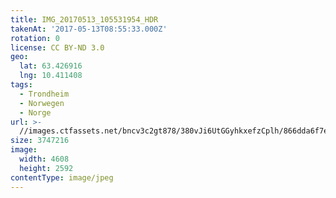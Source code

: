 ```yaml
---
title: IMG_20170513_105531954_HDR
takenAt: '2017-05-13T08:55:33.000Z'
rotation: 0
license: CC BY-ND 3.0
geo:
  lat: 63.426916
  lng: 10.411408
tags:
  - Trondheim
  - Norwegen
  - Norge
url: >-
  //images.ctfassets.net/bncv3c2gt878/380vJi6UtGGyhkxefzCplh/866dda6f7ec47c0d546ed49b8fdc184b/img_20170513_105531954_hdr_34609909196_o
size: 3747216
image:
  width: 4608
  height: 2592
contentType: image/jpeg
---
```


